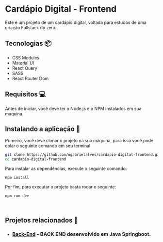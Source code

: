# Cardápio Digital - Frontend
Este é um projeto de um cardápio digital, voltada para estudos de uma criação Fullstack do zero.

## Tecnologias 📦
- CSS Modules
- Material UI
- React Query
- SASS
- React Router Dom

## Requisitos 💻
Antes de iniciar, você deve ter o Node.js e o NPM instalados em sua máquina.

## Instalando a aplicação 🚀
Primeiro, você deve clonar o projeto na sua máquina, para isso você pode colar o seguinte comando em seu terminal

```bash
git clone https://github.com/ogabrielalves/cardapio-digital-frontend.git
cd cardapio-digital-frontend
```
Para instalar as dependências, execute o seguinte comando:

```bash
npm install 
```

Por fim, para executar o projeto basta rodar o seguinte:

```bash
npm run dev
```
<br>

## Projetos relacionados 📁

- ### [Back-End](https://github.com/ogabrielalves/cardapio-digital-backend/) - BACK END desenvolvido em Java Springboot.
